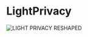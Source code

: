 # LightPrivacy
![LIGHT PRIVACY RESHAPED](https://github.com/user-attachments/assets/2ac2887a-f132-41ea-8790-45c95a5c301a)
